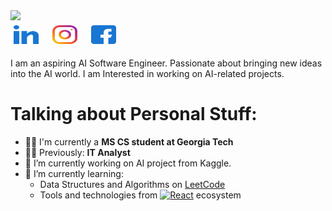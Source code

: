 

<div style="text align: center;">
  <a href="https://git.io/typing-svg">
    <img src="https://readme-typing-svg.herokuapp.com/?lines=Hello,+There!+👋;This+is+Gagana+Dhanakoti........;Nice+to+meet+you!&center=true&color=8D139C&size=30">
  </a>
</div>

<a href="https://www.linkedin.com/gaganadhanakoti/" target="_blank">
<img src="https://github.com/GaganaDhanakoti/GaganaDhanakoti/blob/main/Images/Icon/Social/linked-in.svg" alt="Gagana Dhanakoti" height="30" width="40" style= "display: inline-block; margin: 5px;" /></a>
&nbsp;
<a href="https://www.instagram.com/aswin_barath_/" target="_blank">
<img src="https://github.com/GaganaDhanakoti/GaganaDhanakoti/blob/main/Images/Icon/Social/instagram.svg" alt="gaganadhanakoti" height="30" width="40" style= "display: inline-block; margin: 5px;"/></a>
&nbsp;
<a href="https://www.facebook.com/profile.php?id=100011399682891" target="_blank">
<img src="https://github.com/GaganaDhanakoti/GaganaDhanakoti/blob/main/Images/Icon/Social/facebook.svg" alt="gaganadhanakoti" height="30" width="40" style= "display: inline-block; margin: 5px;"/></a>
&nbsp;

I am an aspiring AI Software Engineer. Passionate about bringing new ideas into the AI world. I am Interested in working on AI-related projects. 

# Talking about Personal Stuff:
- 👩‍🎓 I'm currently a **MS CS student at Georgia Tech**
- 👩‍💻 Previously: **IT Analyst**
- 🔭 I’m currently working on AI project from Kaggle. 
- 🌱 I’m currently learning:
     - Data Structures and Algorithms on [LeetCode](https://leetcode.com/u/GaganaD/)
  - Tools and technologies from <a href="#"><img alt="React" src="https://img.shields.io/badge/React-20232a.svg?logo=react&logoColor=%2361DAFB"></a> ecosystem




<!--
**GaganaDhanakoti/GaganaDhanakoti** is a ✨ _special_ ✨ repository because its `README.md` (this file) appears on your GitHub profile.

Here are some ideas to get you started:

- 🔭 I’m currently working on ...
- 🌱 I’m currently learning ...
- 👯 I’m looking to collaborate on ...
- 🤔 I’m looking for help with ...
- 💬 Ask me about ...
- 📫 How to reach me: ...
- 😄 Pronouns: ...
- ⚡ Fun fact: ...
-->
